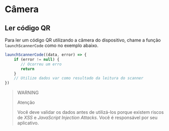 # Câmera

## Ler código QR 

Para ler um código QR utilizando a câmera do dispositivo, chame a função `launchScannerCode` como no exemplo abaixo.

```javascript
launchScannerCode((data, error) => {
    if (error != null) {
       // Ocorreu um erro
       return
    }
    // Utilize dados var como resultado da leitura do scanner
})
```

> WARNING
>
> Atenção
>
> Você deve validar os dados antes de utilizá-los porque existem riscos de _XSS_ e _JavaScript Injection Attacks_. Você é responsável por seu aplicativo.